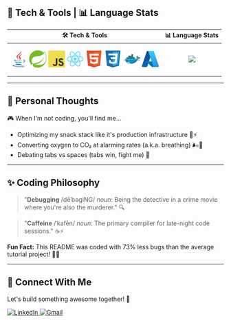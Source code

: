 ## 🚀 Tech & Tools | 📊 Language Stats

| 🛠️ Tech & Tools | 📊 Language Stats |
|-----------------|-------------------|
| <p align="left"><img src="https://raw.githubusercontent.com/devicons/devicon/master/icons/java/java-original.svg" alt="Java" width="40" height="40"/> <img src="https://raw.githubusercontent.com/devicons/devicon/master/icons/spring/spring-original.svg" alt="Spring" width="40" height="40"/> <img src="https://raw.githubusercontent.com/devicons/devicon/master/icons/javascript/javascript-original.svg" alt="JavaScript" width="40" height="40"/> <img src="https://raw.githubusercontent.com/devicons/devicon/master/icons/react/react-original.svg" alt="React" width="40" height="40"/> <img src="https://raw.githubusercontent.com/devicons/devicon/master/icons/html5/html5-original.svg" alt="HTML5" width="40" height="40"/> <img src="https://raw.githubusercontent.com/devicons/devicon/master/icons/css3/css3-original.svg" alt="CSS3" width="40" height="40"/> <img src="https://raw.githubusercontent.com/devicons/devicon/master/icons/docker/docker-original.svg" alt="Docker" width="40" height="40"/> <img src="https://raw.githubusercontent.com/devicons/devicon/master/icons/azure/azure-original.svg" alt="Azure" width="40" height="40"/></p> | <p align="center"><a href="https://github.com/W-gerber"><img src="https://github-readme-stats.vercel.app/api/top-langs/?username=W-gerber&layout=compact&theme=default&bg_color=ffffff&text_color=000000"/></a></p> |

---

## 💭 Personal Thoughts

🎮 When I'm not coding, you'll find me...  
- Optimizing my snack stack like it's production infrastructure 🍕⚡  
- Converting oxygen to CO₂ at alarming rates (a.k.a. breathing) 🌬️💨  
- Debating tabs vs spaces (tabs win, fight me) 🤺  

---

## ✨ Coding Philosophy

> "**Debugging** /dēˈbəɡiNG/ *noun*: Being the detective in a crime movie where you're also the murderer." 🔍  

> "**Caffeine** /ˈkafēn/ *noun*: The primary compiler for late-night code sessions." ☕⚡  

**Fun Fact:** This README was coded with 73% less bugs than the average tutorial project! 🐞➗  

---

## 🔗 Connect With Me

Let's build something awesome together! 🚀  

<p align="left">
  <a href="https://www.linkedin.com/in/willem-gerber-954562329/">
    <img src="https://img.shields.io/badge/LinkedIn-0077B5?style=for-the-badge&logo=linkedin&logoColor=white" alt="LinkedIn"/>
  </a>
  
  <a href="mailto:wgerber04@icloud.com"> 
    <img src="https://img.shields.io/badge/Gmail-D14836?style=for-the-badge&logo=gmail&logoColor=white" alt="Gmail"/>
  </a>
</p>

